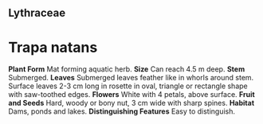## Lythraceae
# Trapa natans
 **Plant Form** Mat forming aquatic herb. **Size** Can reach 4.5 m deep. **Stem** Submerged. **Leaves** Submerged leaves feather like in whorls around stem. Surface leaves 2-3 cm long in rosette in oval, triangle or rectangle shape with saw-toothed edges. **Flowers** White with 4 petals, above surface. **Fruit and Seeds** Hard, woody or bony nut, 3 cm wide with sharp spines. **Habitat** Dams, ponds and lakes. **Distinguishing Features** Easy to distinguish.


